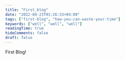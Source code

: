 ```yaml
---
title: "First_blog"
date: "2022-04-23T01:26:33+04:00"
tags: ["first-blog", "how-you-can-waste-your-time"]
keywords: ["well", "well", "well"]
readingTime: true
hideComments: false
draft: false
---
```


First Blog!